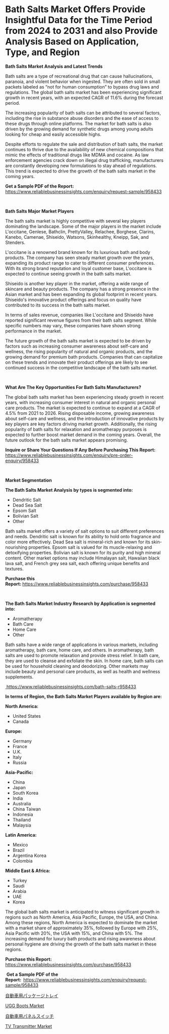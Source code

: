 <p><h1>Bath Salts Market Offers Provide Insightful Data for the Time Period from 2024 to 2031 and also Provide Analysis Based on Application, Type, and Region</h1></p><p><strong>Bath Salts Market Analysis and Latest Trends</strong></p>
<p><p>Bath salts are a type of recreational drug that can cause hallucinations, paranoia, and violent behavior when ingested. They are often sold in small packets labeled as “not for human consumption” to bypass drug laws and regulations. The global bath salts market has been experiencing significant growth in recent years, with an expected CAGR of 11.6% during the forecast period. </p><p>The increasing popularity of bath salts can be attributed to several factors, including the rise in substance abuse disorders and the ease of access to these drugs through online platforms. The market for bath salts is also driven by the growing demand for synthetic drugs among young adults looking for cheap and easily accessible highs.</p><p>Despite efforts to regulate the sale and distribution of bath salts, the market continues to thrive due to the availability of new chemical compositions that mimic the effects of traditional drugs like MDMA and cocaine. As law enforcement agencies crack down on illegal drug trafficking, manufacturers are constantly developing new formulations to stay ahead of regulations. This trend is expected to drive the growth of the bath salts market in the coming years.</p></p>
<p><strong>Get a Sample PDF of the Report:&nbsp;</strong> <a href="https://www.reliablebusinessinsights.com/enquiry/request-sample/958433">https://www.reliablebusinessinsights.com/enquiry/request-sample/958433</a></p>
<p>&nbsp;</p>
<p><strong>Bath Salts Major Market Players</strong></p>
<p><p>The bath salts market is highly competitive with several key players dominating the landscape. Some of the major players in the market include L'occitane, Genlese, Bathclin, PrettyValley, Relachee, Borghese, Clarins, Kanebo, Camenae, Shiseido, Watsons, Skinhealthy, Kneipp, Sak, and Stenders.</p><p>L'occitane is a renowned brand known for its luxurious bath and body products. The company has seen steady market growth over the years, expanding its product range to cater to different consumer preferences. With its strong brand reputation and loyal customer base, L'occitane is expected to continue seeing growth in the bath salts market.</p><p>Shiseido is another key player in the market, offering a wide range of skincare and beauty products. The company has a strong presence in the Asian market and has been expanding its global footprint in recent years. Shiseido's innovative product offerings and focus on quality have contributed to its success in the bath salts market.</p><p>In terms of sales revenue, companies like L'occitane and Shiseido have reported significant revenue figures from their bath salts segment. While specific numbers may vary, these companies have shown strong performance in the market.</p><p>The future growth of the bath salts market is expected to be driven by factors such as increasing consumer awareness about self-care and wellness, the rising popularity of natural and organic products, and the growing demand for premium bath products. Companies that can capitalize on these trends and innovate their product offerings are likely to see continued success in the competitive landscape of the bath salts market.</p></p>
<p>&nbsp;</p>
<p><strong>What Are The Key Opportunities For Bath Salts Manufacturers?</strong></p>
<p><p>The global bath salts market has been experiencing steady growth in recent years, with increasing consumer interest in natural and organic personal care products. The market is expected to continue to expand at a CAGR of 4.5% from 2021 to 2026. Rising disposable income, growing awareness about self-care and wellness, and the introduction of innovative products by key players are key factors driving market growth. Additionally, the rising popularity of bath salts for relaxation and aromatherapy purposes is expected to further boost market demand in the coming years. Overall, the future outlook for the bath salts market appears promising.</p></p>
<p><strong>Inquire or Share Your Questions If Any Before Purchasing This Report:</strong> <a href="https://www.reliablebusinessinsights.com/enquiry/pre-order-enquiry/958433">https://www.reliablebusinessinsights.com/enquiry/pre-order-enquiry/958433</a></p>
<p>&nbsp;</p>
<p><strong>Market Segmentation</strong></p>
<p><strong>The Bath Salts Market Analysis by types is segmented into:</strong></p>
<p><ul><li>Dendritic Salt</li><li>Dead Sea Salt</li><li>Epsom Salt</li><li>Bolivian Salt</li><li>Other</li></ul></p>
<p><p>Bath salts market offers a variety of salt options to suit different preferences and needs. Dendritic salt is known for its ability to hold onto fragrance and color more effectively. Dead Sea salt is mineral-rich and known for its skin-nourishing properties. Epsom salt is valued for its muscle-relaxing and detoxifying properties. Bolivian salt is known for its purity and high mineral content. Other market options may include Himalayan salt, Hawaiian black lava salt, and French grey sea salt, each offering unique benefits and textures.</p></p>
<p><strong>Purchase this Report:&nbsp;</strong><a href="https://www.reliablebusinessinsights.com/purchase/958433">https://www.reliablebusinessinsights.com/purchase/958433</a></p>
<p>&nbsp;</p>
<p><strong>The Bath Salts Market Industry Research by Application is segmented into:</strong></p>
<p><ul><li>Aromatherapy</li><li>Bath Care</li><li>Home Care</li><li>Other</li></ul></p>
<p><p>Bath salts have a wide range of applications in various markets, including aromatherapy, bath care, home care, and others. In aromatherapy, bath salts are used to promote relaxation and provide stress relief. In bath care, they are used to cleanse and exfoliate the skin. In home care, bath salts can be used for household cleaning and deodorizing. Other markets may include beauty and personal care products, as well as health and wellness supplements.</p></p>
<p><a href="https://www.reliablebusinessinsights.com/bath-salts-r958433">&nbsp;https://www.reliablebusinessinsights.com/bath-salts-r958433</a></p>
<p><strong>In terms of Region, the Bath Salts Market Players available by Region are:</strong></p>
<p>
    <p> <strong> North America: </strong>
        <ul>
            <li>United States</li>
            <li>Canada</li>
        </ul>
        </p> 
    <p> <strong> Europe: </strong>
        <ul>
            <li>Germany</li>
            <li>France</li>
            <li>U.K.</li>
            <li>Italy</li>
            <li>Russia</li>
        </ul>
        </p> 
    <p> <strong> Asia-Pacific: </strong>
        <ul>
            <li>China</li>
            <li>Japan</li>
            <li>South Korea</li>
            <li>India</li>
            <li>Australia</li>
            <li>China Taiwan</li>
            <li>Indonesia</li>
            <li>Thailand</li>
            <li>Malaysia</li>
        </ul>
        </p> 
    <p> <strong> Latin America: </strong>
        <ul>
            <li>Mexico</li>
            <li>Brazil</li>
            <li>Argentina Korea</li>
            <li>Colombia</li>
        </ul>
        </p> 
    <p> <strong> Middle East & Africa: </strong>
        <ul>
            <li>Turkey</li>
            <li>Saudi</li>
            <li>Arabia</li>
            <li>UAE</li>
            <li>Korea</li>
        </ul>
    </p>
    </p>
<p><p>The global bath salts market is anticipated to witness significant growth in regions such as North America, Asia Pacific, Europe, the USA, and China. Among these regions, North America is expected to dominate the market with a market share of approximately 35%, followed by Europe with 25%, Asia Pacific with 20%, the USA with 15%, and China with 5%. The increasing demand for luxury bath products and rising awareness about personal hygiene are driving the growth of the bath salts market in these regions.</p></p>
<p><strong>Purchase this Report: </strong><a href="https://www.reliablebusinessinsights.com/purchase/958433">https://www.reliablebusinessinsights.com/purchase/958433</a></p>
<p>&nbsp;<strong>Get a Sample PDF of the Report:&nbsp;&nbsp;</strong><a href="https://www.reliablebusinessinsights.com/enquiry/request-sample/958433">https://www.reliablebusinessinsights.com/enquiry/request-sample/958433</a></p>
<p><strong></strong></p>
<p><p><a href="https://github.com/EstaSprer20231/Market-Research-Report-List-2/blob/main/5194769140366.md">自動車用パッケージトレイ</a></p><p><a href="https://github.com/zmnbyevx75/Market-Research-Report-List-1/blob/main/ugg-boots-market.md">UGG Boots Market</a></p><p><a href="https://github.com/klon646/Market-Research-Report-List-1/blob/main/9294252140367.md">自動車用パネルスイッチ</a></p><p><a href="https://github.com/kmatchooka/Market-Research-Report-List-1/blob/main/tv-transmitter-market.md">TV Transmitter Market</a></p></p>